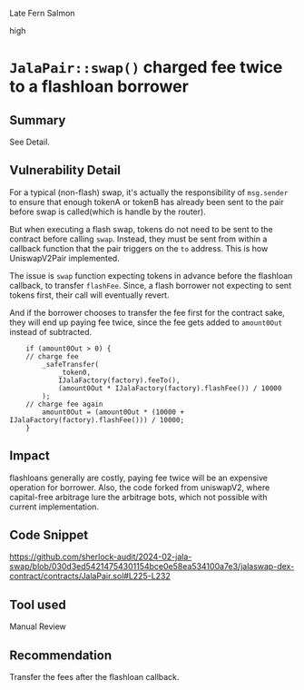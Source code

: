 Late Fern Salmon

high

# `JalaPair::swap()` charged fee twice to a flashloan borrower

## Summary
See Detail. 
## Vulnerability Detail
For a typical (non-flash) swap, it's actually the responsibility of `msg.sender` to ensure that enough tokenA or tokenB has already been sent to the pair before swap is called(which is handle by the router). 

But when executing a flash swap, tokens do not need to be sent to the contract before calling `swap`. Instead, they must be sent from within a callback function that the pair triggers on the `to` address. This is how UniswapV2Pair implemented. 

The issue is `swap` function expecting tokens in advance before the flashloan callback, to transfer `flashFee`. Since, a flash borrower not expecting to sent tokens first, their call will eventually revert. 

And if the borrower chooses to transfer the fee first for the contract sake, they will end up paying fee twice, since the fee gets added to `amount0Out` instead of subtracted.

```solidity
    if (amount0Out > 0) {
	// charge fee
        _safeTransfer(
            _token0,
            IJalaFactory(factory).feeTo(),
            (amount0Out * IJalaFactory(factory).flashFee()) / 10000
        );
	// charge fee again
        amount0Out = (amount0Out * (10000 + IJalaFactory(factory).flashFee())) / 10000;
    }
```

## Impact
flashloans generally are costly, paying fee twice will be an expensive operation for borrower. Also, the code forked from uniswapV2, where capital-free arbitrage lure the arbitrage bots, which not possible with current implementation.
## Code Snippet
https://github.com/sherlock-audit/2024-02-jala-swap/blob/030d3ed54214754301154bce0e58ea534100a7e3/jalaswap-dex-contract/contracts/JalaPair.sol#L225-L232
## Tool used

Manual Review

## Recommendation
Transfer the fees after the flashloan callback.